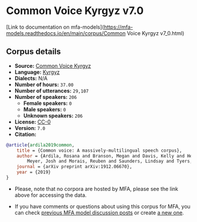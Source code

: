 
# Common Voice Kyrgyz v7.0

[Link to documentation on mfa-models](https://mfa-models.readthedocs.io/en/main/corpus/Common Voice Kyrgyz v7_0.html)

## Corpus details

- **Source:** [Common Voice Kyrgyz](https://voice.mozilla.org/en/datasets)
- **Language:** [Kyrgyz](https://en.wikipedia.org/wiki/Kyrgyz_language)
- **Dialects:** N/A
- **Number of hours:** `37.00`
- **Number of utterances:** `29,107`
- **Number of speakers:** `206`
  - **Female speakers:** `0`
  - **Male speakers:** `0`
  - **Unknown speakers:** `206`
- **License:** [CC-0](https://creativecommons.org/publicdomain/zero/1.0/)
- **Version:** `7.0`
- **Citation:**
```bibtex
@article{ardila2019common,
	title = {Common voice: A massively-multilingual speech corpus},
	author = {Ardila, Rosana and Branson, Megan and Davis, Kelly and Henretty, Michael and Kohler, Michael and
		Meyer, Josh and Morais, Reuben and Saunders, Lindsay and Tyers, Francis M and Weber, Gregor},
	journal = {arXiv preprint arXiv:1912.06670},
	year = {2019}
}

```

- Please, note that no corpora are hosted by MFA, please see the link above for accessing the data.

- If you have comments or questions about using this corpus for MFA, you can check [previous MFA model discussion posts](https://github.com/MontrealCorpusTools/mfa-models/discussions?discussions_q=Common+Voice+Kyrgyz+v7.0) or create [a new one](https://github.com/MontrealCorpusTools/mfa-models/discussions/new).
